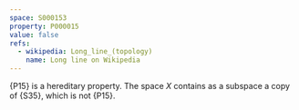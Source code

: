 ```yaml
---
space: S000153
property: P000015
value: false
refs:
  - wikipedia: Long_line_(topology)
    name: Long line on Wikipedia
---
```


{P15} is a hereditary property.  The space $X$ contains as a subspace a copy of {S35}, which is not {P15}.
